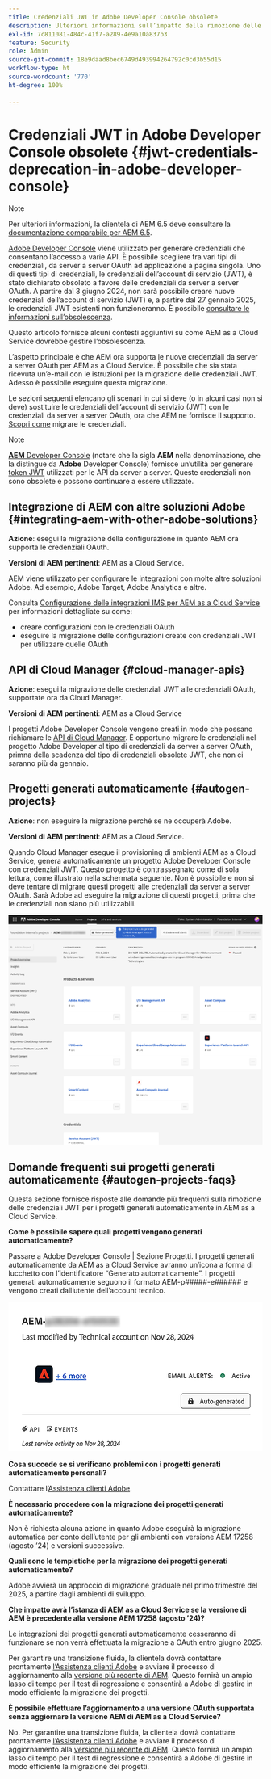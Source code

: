 ```yaml
---
title: Credenziali JWT in Adobe Developer Console obsolete
description: Ulteriori informazioni sull’impatto della rimozione delle credenziali JWT in Adobe Developer Console su AEM.
exl-id: 7c811081-484c-41f7-a289-4e9a10a837b3
feature: Security
role: Admin
source-git-commit: 18e9daad8bec6749d493994264792c0cd3b55d15
workflow-type: ht
source-wordcount: '770'
ht-degree: 100%

---
```


# Credenziali JWT in Adobe Developer Console obsolete {#jwt-credentials-deprecation-in-adobe-developer-console}

>[!NOTE]
>
>Per ulteriori informazioni, la clientela di AEM 6.5 deve consultare la [documentazione comparabile per AEM 6.5](https://experienceleague.adobe.com/it/docs/experience-manager-65/content/security/jwt-credentials-deprecation-in-adobe-developer-console).

[Adobe Developer Console](https://developer.adobe.com/console) viene utilizzato per generare credenziali che consentano l’accesso a varie API. È possibile scegliere tra vari tipi di credenziali, da server a server OAuth ad applicazione a pagina singola. Uno di questi tipi di credenziali, le credenziali dell’account di servizio (JWT), è stato dichiarato obsoleto a favore delle credenziali da server a server OAuth. A partire dal 3 giugno 2024, non sarà possibile creare nuove credenziali dell’account di servizio (JWT) e, a partire dal 27 gennaio 2025, le credenziali JWT esistenti non funzioneranno. È possibile [consultare le informazioni sull’obsolescenza](https://developer.adobe.com/developer-console/docs/guides/authentication/ServerToServerAuthentication/migration/).

Questo articolo fornisce alcuni contesti aggiuntivi su come AEM as a Cloud Service dovrebbe gestire l’obsolescenza.

L’aspetto principale è che AEM ora supporta le nuove credenziali da server a server OAuth per AEM as a Cloud Service. È possibile che sia stata ricevuta un’e-mail con le istruzioni per la migrazione delle credenziali JWT. Adesso è possibile eseguire questa migrazione.

Le sezioni seguenti elencano gli scenari in cui si deve (o in alcuni casi non si deve) sostituire le credenziali dell’account di servizio (JWT) con le credenziali da server a server OAuth, ora che AEM ne fornisce il supporto. [Scopri come](https://developer.adobe.com/developer-console/docs/guides/authentication/ServerToServerAuthentication/migration/#migration-overview) migrare le credenziali.

>[!NOTE]
>
>[**AEM** Developer Console](/help/implementing/developing/introduction/development-guidelines.md#crxde-lite-and-developer-console) (notare che la sigla **AEM** nella denominazione, che la distingue da **Adobe** Developer Console) fornisce un’utilità per generare [token JWT](/help/implementing/developing/introduction/generating-access-tokens-for-server-side-apis.md) utilizzati per le API da server a server. Queste credenziali non sono obsolete e possono continuare a essere utilizzate.

## Integrazione di AEM con altre soluzioni Adobe {#integrating-aem-with-other-adobe-solutions}

**Azione**: esegui la migrazione della configurazione in quanto AEM ora supporta le credenziali OAuth.

**Versioni di AEM pertinenti**: AEM as a Cloud Service.

AEM viene utilizzato per configurare le integrazioni con molte altre soluzioni Adobe. Ad esempio, Adobe Target, Adobe Analytics e altre.

Consulta [Configurazione delle integrazioni IMS per AEM as a Cloud Service](/help/security/setting-up-ims-integrations-for-aem-as-a-cloud-service.md) per informazioni dettagliate su come:

* creare configurazioni con le credenziali OAuth
* eseguire la migrazione delle configurazioni create con credenziali JWT per utilizzare quelle OAuth

## API di Cloud Manager {#cloud-manager-apis}

**Azione**: esegui la migrazione delle credenziali JWT alle credenziali OAuth, supportate ora da Cloud Manager.

**Versioni di AEM pertinenti**: AEM as a Cloud Service

I progetti Adobe Developer Console vengono creati in modo che possano richiamare le [API di Cloud Manager](https://developer.adobe.com/experience-cloud/cloud-manager/guides/getting-started/create-api-integration/). È opportuno migrare le credenziali nel progetto Adobe Developer al tipo di credenziali da server a server OAuth, primna della scadenza del tipo di credenziali obsolete JWT, che non ci saranno più da gennaio.

## Progetti generati automaticamente {#autogen-projects}

**Azione**: non eseguire la migrazione perché se ne occuperà Adobe.

**Versioni di AEM pertinenti**: AEM as a Cloud Service.

Quando Cloud Manager esegue il provisioning di ambienti AEM as a Cloud Service, genera automaticamente un progetto Adobe Developer Console con credenziali JWT. Questo progetto è contrassegnato come di sola lettura, come illustrato nella schermata seguente. Non è possibile e non si deve tentare di migrare questi progetti alle credenziali da server a server OAuth. Sarà Adobe ad eseguire la migrazione di questi progetti, prima che le credenziali non siano più utilizzabili.

![Progetti generati automaticamente](/help/security/assets/jwt-deprecation-autogen-projects.png)

## Domande frequenti sui progetti generati automaticamente {#autogen-projects-faqs}

Questa sezione fornisce risposte alle domande più frequenti sulla rimozione delle credenziali JWT per i progetti generati automaticamente in AEM as a Cloud Service.

**Come è possibile sapere quali progetti vengono generati automaticamente?**

Passare a Adobe Developer Console | Sezione Progetti.  I progetti generati automaticamente da AEM as a Cloud Service avranno un’icona a forma di lucchetto con l’identificatore “Generato automaticamente”.  I progetti generati automaticamente seguono il formato AEM-p#####-e###### e vengono creati dall’utente dell’account tecnico.

![Progetti generati automaticamente](/help/security/assets/jwt-alert.png)

**Cosa succede se si verificano problemi con i progetti generati automaticamente personali?**

Contattare l’[Assistenza clienti Adobe](https://helpx.adobe.com/it/enterprise/using/support-for-experience-cloud.html).

**È necessario procedere con la migrazione dei progetti generati automaticamente?**

Non è richiesta alcuna azione in quanto Adobe eseguirà la migrazione automatica per conto dell’utente per gli ambienti con versione AEM 17258 (agosto ’24) e versioni successive.

**Quali sono le tempistiche per la migrazione dei progetti generati automaticamente?**

Adobe avvierà un approccio di migrazione graduale nel primo trimestre del 2025, a partire dagli ambienti di sviluppo.

**Che impatto avrà l’istanza di AEM as a Cloud Service se la versione di AEM è precedente alla versione AEM 17258 (agosto ’24)?**

Le integrazioni dei progetti generati automaticamente cesseranno di funzionare se non verrà effettuata la migrazione a OAuth entro giugno 2025.

Per garantire una transizione fluida, la clientela dovrà contattare prontamente [l’Assistenza clienti Adobe](https://helpx.adobe.com/it/enterprise/using/support-for-experience-cloud.html) e avviare il processo di aggiornamento alla [versione più recente di AEM](https://experienceleague.adobe.com/it/docs/experience-manager-cloud-service/content/release-notes/maintenance/latest). Questo fornirà un ampio lasso di tempo per il test di regressione e consentirà a Adobe di gestire in modo efficiente la migrazione dei progetti.

**È possibile effettuare l’aggiornamento a una versione OAuth supportata senza aggiornare la versione AEM di AEM as a Cloud Service?**

No. Per garantire una transizione fluida, la clientela dovrà contattare prontamente [l’Assistenza clienti Adobe](https://helpx.adobe.com/it/enterprise/using/support-for-experience-cloud.html) e avviare il processo di aggiornamento alla [versione più recente di AEM](https://experienceleague.adobe.com/it/docs/experience-manager-cloud-service/content/release-notes/maintenance/latest). Questo fornirà un ampio lasso di tempo per il test di regressione e consentirà a Adobe di gestire in modo efficiente la migrazione dei progetti.
